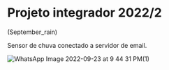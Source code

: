 # Projeto integrador 2022/2 
(September_rain)

Sensor de chuva conectado a servidor de email.
 
![WhatsApp Image 2022-09-23 at 9 44 31 PM(1)](https://user-images.githubusercontent.com/94939071/192075847-7199d011-e73e-41c3-bd06-328e939d18c6.jpeg)
